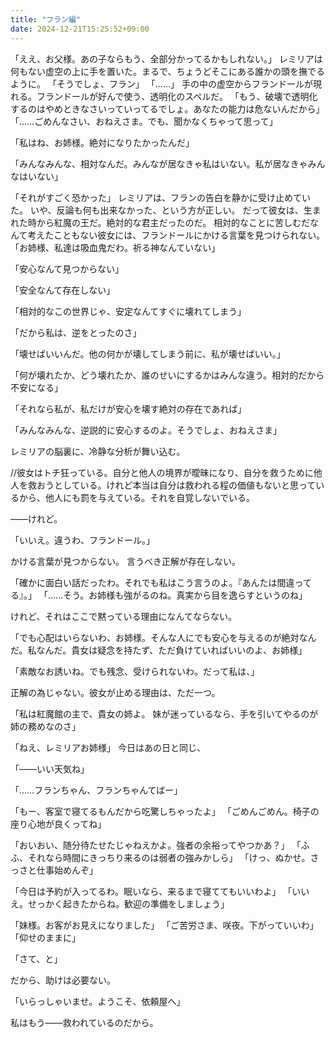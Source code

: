 ```yaml
---
title: "フラン編"
date: 2024-12-21T15:25:52+09:00
---
```



「ええ、お父様。あの子ならもう、全部分かってるかもしれない。」
レミリアは何もない虚空の上に手を置いた。まるで、ちょうどそこにある誰かの頭を撫でるように。
「そうでしょ、フラン」
「……」
手の中の虚空からフランドールが現れる。フランドールが好んで使う、透明化のスペルだ。
「もう、破壊で透明化するのはやめときなさいっていってるでしょ。あなたの能力は危ないんだから」
「……ごめんなさい、おねえさま。でも、聞かなくちゃって思って」




「私はね、お姉様。絶対になりたかったんだ」

「みんなみんな、相対なんだ。みんなが居なきゃ私はいない。私が居なきゃみんなはいない」

「それがすごく恐かった」
レミリアは、フランの告白を静かに受け止めていた。
いや、反論も何も出来なかった、という方が正しい。
だって彼女は、生まれた時から紅魔の王だ。絶対的な君主だったのだ。
相対的なことに苦しむだなんて考えたこともない彼女には、フランドールにかける言葉を見つけられない。
「お姉様、私達は吸血鬼だわ。祈る神なんていない」

「安心なんて見つからない」

「安全なんて存在しない」

「相対的なこの世界じゃ、安定なんてすぐに壊れてしまう」

「だから私は、逆をとったのさ」

「壊せばいいんだ。他の何かが壊してしまう前に、私が壊せばいい。」

「何が壊れたか、どう壊れたか、誰のせいにするかはみんな違う。相対的だから不安になる」

「それなら私が、私だけが安心を壊す絶対の存在であれば」

「みんなみんな、逆説的に安心するのよ。そうでしょ、おねえさま」

レミリアの脳裏に、冷静な分析が舞い込む。

//彼女はトチ狂っている。自分と他人の境界が曖昧になり、自分を救うために他人を救おうとしている。けれど本当は自分は救われる程の価値もないと思っているから、他人にも罰を与えている。それを自覚しないでいる。


――けれど。

「いいえ。違うわ、フランドール。」

かける言葉が見つからない。
言うべき正解が存在しない。

「確かに面白い話だったわ。それでも私はこう言うのよ。『あんたは間違ってる』。」
「……そう。お姉様も強がるのね。真実から目を逸らすというのね」

けれど、それはここで黙っている理由になんてならない。


「でも心配はいらないわ、お姉様。そんな人にでも安心を与えるのが絶対なんだ。私なんだ。貴女は疑念を持たず、ただ負けていればいいのよ、お姉様」





「素敵なお誘いね。でも残念、受けられないわ。だって私は、」

正解の為じゃない。彼女が止める理由は、ただ一つ。

「私は紅魔館の主で、貴女の姉よ。
妹が迷っているなら、手を引いてやるのが姉の務めなのさ」







「ねえ、レミリアお姉様」
今日はあの日と同じ、

「――いい天気ね」




「……フランちゃん、フランちゃんてばー」

「もー、客室で寝てるもんだから吃驚しちゃったよ」
「ごめんごめん。椅子の座り心地が良くってね」

「おいおい、随分待たせたじゃねえかよ。強者の余裕ってやつかあ？」
「ふふ、それなら時間にきっちり来るのは弱者の強みかしら」
「けっ、ぬかせ。さっさと仕事始めんぞ」

「今日は予約が入ってるわ。眠いなら、来るまで寝ててもいいわよ」
「いいえ。せっかく起きたからね。歓迎の準備をしましょう」


「妹様。お客がお見えになりました」
「ご苦労さま、咲夜。下がっていいわ」
「仰せのままに」


「さて、と」


だから、助けは必要ない。


「いらっしゃいませ。ようこそ、依頼屋へ」


私はもう――救われているのだから。
